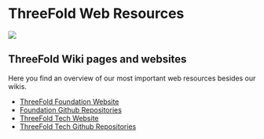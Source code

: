 # ThreeFold Web Resources

![](https://images.unsplash.com/photo-1506452819137-0422416856b8?ixlib=rb-0.3.5&ixid=eyJhcHBfaWQiOjEyMDd9&s=35c3a22e647b11004efd8135de82164c&auto=format&fit=crop&w=1266&q=80)

## ThreeFold Wiki pages and websites
Here you find an overview of our most important web resources besides our wikis.

- [ThreeFold Foundation Website](/web_resources/foundation.md)
- [Foundation Github Repositories](https://github.com/threefoldfoundation?page=1)
- [ThreeFold Tech Website](/web_resources/tech.md)
- [ThreeFold Tech Github Repositories](https://github.com/threefoldtech)
